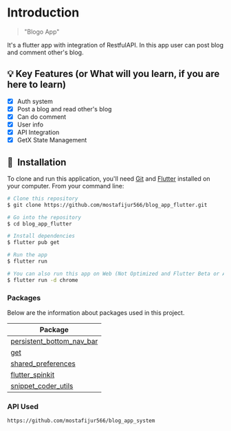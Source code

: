 # Introduction

> "Blogo App"

It's a flutter app with integration of RestfulAPI. In this app user can post blog and comment other's blog. 

## :bulb: Key Features (or What will you learn, if you are here to learn)

- [x] Auth system
- [x] Post a blog and read other's blog
- [x] Can do comment
- [x] User info
- [x] API Integration
- [x] GetX State Management

## 🚀 &nbsp;Installation

To clone and run this application, you'll need [Git](https://git-scm.com) and [Flutter](https://flutter.dev/docs/get-started/install) installed on your computer. From your command line:

```bash
# Clone this repository
$ git clone https://github.com/mostafijur566/blog_app_flutter.git

# Go into the repository
$ cd blog_app_flutter

# Install dependencies
$ flutter pub get

# Run the app
$ flutter run

# You can also run this app on Web (Not Optimized and Flutter Beta or Above Channel Required)
$ flutter run -d chrome
```

### Packages

Below are the information about packages used in this project.

| Package                                                                          |
| -------------------------------------------------------------------------------- | 
| [persistent_bottom_nav_bar](https://pub.dev/packages/persistent_bottom_nav_bar)  |
| [get](https://pub.dev/packages/get)                                              |
| [shared_preferences](https://pub.dev/packages/shared_preferences)                |
| [flutter_spinkit](https://pub.dev/packages/flutter_spinkit)                      |
| [snippet_coder_utils](https://pub.dev/packages/snippet_coder_utils)              |

### API Used

`https://github.com/mostafijur566/blog_app_system`